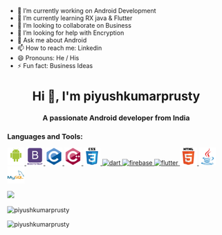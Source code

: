 - 🔭 I’m currently working on Android Development
- 🌱 I’m currently learning RX java  & Flutter
- 👯 I’m looking to collaborate on Business
- 🤔 I’m looking for help with Encryption
- 💬 Ask me about Android
- 📫 How to reach me: Linkedin
- 😄 Pronouns: He / His
- ⚡ Fun fact: Business Ideas



<h1 align="center">Hi 👋, I'm piyushkumarprusty</h1>
<h3 align="center">A passionate Android developer from India</h3>


<h3 align="left">Languages and Tools:</h3>
<p align="left"> <a href="https://developer.android.com" target="_blank"> <img src="https://raw.githubusercontent.com/devicons/devicon/master/icons/android/android-original-wordmark.svg" alt="android" width="40" height="40"/> </a> <a href="https://getbootstrap.com" target="_blank"> <img src="https://raw.githubusercontent.com/devicons/devicon/master/icons/bootstrap/bootstrap-plain-wordmark.svg" alt="bootstrap" width="40" height="40"/> </a> <a href="https://www.cprogramming.com/" target="_blank"> <img src="https://raw.githubusercontent.com/devicons/devicon/master/icons/c/c-original.svg" alt="c" width="40" height="40"/> </a> <a href="https://www.w3schools.com/cpp/" target="_blank"> <img src="https://raw.githubusercontent.com/devicons/devicon/master/icons/cplusplus/cplusplus-original.svg" alt="cplusplus" width="40" height="40"/> </a> <a href="https://www.w3schools.com/css/" target="_blank"> <img src="https://raw.githubusercontent.com/devicons/devicon/master/icons/css3/css3-original-wordmark.svg" alt="css3" width="40" height="40"/> </a> <a href="https://dart.dev" target="_blank"> <img src="https://www.vectorlogo.zone/logos/dartlang/dartlang-icon.svg" alt="dart" width="40" height="40"/> </a> <a href="https://firebase.google.com/" target="_blank"> <img src="https://www.vectorlogo.zone/logos/firebase/firebase-icon.svg" alt="firebase" width="40" height="40"/> </a> <a href="https://flutter.dev" target="_blank"> <img src="https://www.vectorlogo.zone/logos/flutterio/flutterio-icon.svg" alt="flutter" width="40" height="40"/> </a> <a href="https://www.w3.org/html/" target="_blank"> <img src="https://raw.githubusercontent.com/devicons/devicon/master/icons/html5/html5-original-wordmark.svg" alt="html5" width="40" height="40"/> </a> <a href="https://www.java.com" target="_blank"> <img src="https://raw.githubusercontent.com/devicons/devicon/master/icons/java/java-original.svg" alt="java" width="40" height="40"/> </a> <a href="https://www.mysql.com/" target="_blank"> <img src="https://raw.githubusercontent.com/devicons/devicon/master/icons/mysql/mysql-original-wordmark.svg" alt="mysql" width="40" height="40"/> </a> </p>


<img src = "https://github-readme-stats.vercel.app/api?username=piyushkumarprusty&&show_icons=true&title_color=ffffff&icon_color=bb2acf&text_color=daf7dc&bg_color=151515">




<p><img align="center" src="https://github-readme-stats.vercel.app/api/top-langs?username=piyushkumarprusty&show_icons=true&locale=en&layout=compact" alt="piyushkumarprusty" /></p>

<p><img align="center" src="https://github-readme-streak-stats.herokuapp.com/?user=piyushkumarprusty&" alt="piyushkumarprusty" /></p>
